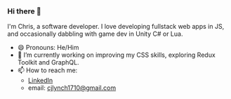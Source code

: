 ### Hi there 👋

I'm Chris, a software developer. I love developing fullstack web apps in JS, and occasionally dabbling with game dev in Unity C# or Lua.

- 😄 Pronouns: He/Him
- 🔭 I’m currently working on improving my CSS skills, exploring Redux Toolkit and GraphQL.
- 📫 How to reach me:
  - [LinkedIn](https://www.linkedin.com/in/chris-lynch-39925a133)
  - email: cjlynch1710@gmail.com

<!--
**sirchras/sirchras** is a ✨ _special_ ✨ repository because its `README.md` (this file) appears on your GitHub profile.

Here are some ideas to get you started:

- 🔭 I’m currently working on ...
- 🌱 I’m currently learning ...
- 👯 I’m looking to collaborate on ...
- 🤔 I’m looking for help with ...
- 💬 Ask me about ...
- 📫 How to reach me: ...
- 😄 Pronouns: ...
- ⚡ Fun fact: ...
-->
